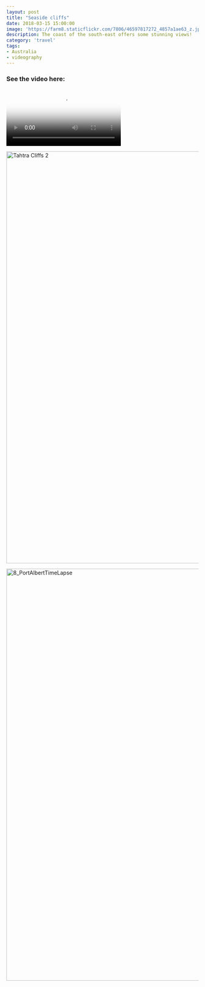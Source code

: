 ```yaml
---
layout: post
title: "Seaside cliffs"
date: 2018-03-15 15:00:00
image: 'https://farm8.staticflickr.com/7806/46597817272_4857a1ae63_z.jpg'
description: The coast of the south-east offers some stunning views!
category: 'travel'
tags:
- Australia
- videography
---
```


### See the video here:

<div class="embed-bg">
  <div class="video-embed">
    <script src="{{ "/assets/js/plyr.polyfilled.min.js" | prepend: site.baseurl }}"></script>
    <video id="player" controls playsineline poster="https://farm5.staticflickr.com/4803/45726161334_9971d59e10_z.jpg">
  <source src="https://www.flickr.com/photos/162779846@N06/45726161334/play/hd/9971d59e10/" type="video/mp4" size="1080">:
  <source src="https://www.flickr.com/photos/162779846@N06/45726161334/play/site/9971d59e10/" type="video/mp4" size="360">:
  <!-- Fallback for browsers that don't support the <video> element -->
  HTML5 Video not available in your browser
  </video>
  <script>const player = new Plyr('#player', {controls: ['play-large', 'play', 'progress', 'settings', 'fullscreen'], settings: ['quality'], keyboard: { focused: true, global: true}}); window.player = player;</script>
  </div>
</div>

<a data-flickr-embed="true"  href="https://www.flickr.com/photos/162779846@N06/46398726162/in/album-72157672085696308/" title="Tahtra Cliffs 2"><img src="https://farm5.staticflickr.com/4844/46398726162_761bcd069a_o.jpg" width="1920" height="1080" alt="Tahtra Cliffs 2"></a><script async src="//embedr.flickr.com/assets/client-code.js" charset="utf-8"></script>

<a data-flickr-embed="true"  href="https://www.flickr.com/photos/162779846@N06/45536385975/in/album-72157672085696308/" title="8_PortAlbertTimeLapse"><img src="https://farm5.staticflickr.com/4859/45536385975_5ef4c3fc44_o.jpg" width="1920" height="1080" alt="8_PortAlbertTimeLapse"></a><script async src="//embedr.flickr.com/assets/client-code.js" charset="utf-8"></script>
